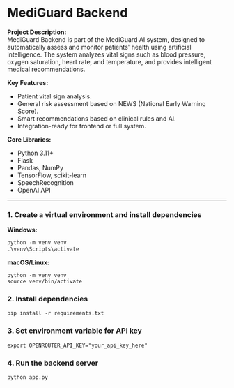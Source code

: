 # MediGuard Backend

**Project Description:**  
MediGuard Backend is part of the MediGuard AI system, designed to automatically assess and monitor patients' health using artificial intelligence. The system analyzes vital signs such as blood pressure, oxygen saturation, heart rate, and temperature, and provides intelligent medical recommendations.

**Key Features:**  
- Patient vital sign analysis.  
- General risk assessment based on NEWS (National Early Warning Score).  
- Smart recommendations based on clinical rules and AI.  
- Integration-ready for frontend or full system.

**Core Libraries:**  
- Python 3.11+  
- Flask  
- Pandas, NumPy  
- TensorFlow, scikit-learn  
- SpeechRecognition  
- OpenAI API

---

### 1. Create a virtual environment and install dependencies
**Windows:**
```powershell
python -m venv venv
.\venv\Scripts\activate

```
**macOS/Linux:**
```
python -m venv venv
source venv/bin/activate
```
### 2. Install dependencies
```
pip install -r requirements.txt
```
### 3. Set environment variable for API key
```
export OPENROUTER_API_KEY="your_api_key_here"
```
### 4. Run the backend server
```
python app.py

